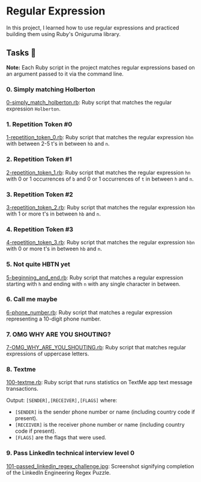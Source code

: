 # Regular Expression

In this project, I learned how to use regular expressions and practiced building them using Ruby's Oniguruma library.

## Tasks 📃

**Note:** Each Ruby script in the project matches regular expressions based on an argument passed to it via the command line.

### 0. Simply matching Holberton

[0-simply_match_holberton.rb](0-simply_match_holberton.rb): Ruby script that matches the regular expression `Holberton`.

### 1. Repetition Token #0

[1-repetition_token_0.rb](1-repetition_token_0.rb): Ruby script that matches the regular expression `hbn` with between 2-5 t's in between `hb` and `n`.

### 2. Repetition Token #1

[2-repetition_token_1.rb](2-repetition_token_1.rb): Ruby script that matches the regular expression `hn` with 0 or 1 occurrences of `b` and 0 or 1 occurrences of `t` in between `h` and `n`.

### 3. Repetition Token #2

[3-repetition_token_2.rb](3-repetition_token_2.rb): Ruby script that matches the regular expression `hbn` with 1 or more t's in between `hb` and `n`.

### 4. Repetition Token #3

[4-repetition_token_3.rb](4-repetition_token_3.rb): Ruby script that matches the regular expression `hbn` with 0 or more t's in between `hb` and `n`.

### 5. Not quite HBTN yet

[5-beginning_and_end.rb](5-beginning_and_end.rb): Ruby script that matches a regular expression starting with `h` and ending with `n` with any single character in between.

### 6. Call me maybe

[6-phone_number.rb](6-phone_number.rb): Ruby script that matches a regular expression representing a 10-digit phone number.

### 7. OMG WHY ARE YOU SHOUTING?

[7-OMG_WHY_ARE_YOU_SHOUTING.rb](7-OMG_WHY_ARE_YOU_SHOUTING.rb): Ruby script that matches regular expressions of uppercase letters.

### 8. Textme

[100-textme.rb](100-textme.rb): Ruby script that runs statistics on TextMe app text message transactions.

Output: `[SENDER],[RECEIVER],[FLAGS]` where:
- `[SENDER]` is the sender phone number or name (including country code if present).
- `[RECEIVER]` is the receiver phone number or name (including country code if present).
- `[FLAGS]` are the flags that were used.

### 9. Pass LinkedIn technical interview level 0

[101-passed_linkedin_regex_challenge.jpg](101-passed_linkedin_regex_challenge.jpg): Screenshot signifying completion of the LinkedIn Engineering Regex Puzzle.
